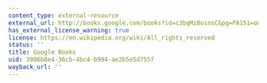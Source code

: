 ```yaml
---
content_type: external-resource
external_url: http://books.google.com/books?id=c3bqMzBoinsC&pg=PA151=onepage
has_external_license_warning: true
license: https://en.wikipedia.org/wiki/All_rights_reserved
status: ''
title: Google Books
uid: 3986b8e4-36cb-4bc4-b994-ae2b5e5d755f
wayback_url: ''
---
```

